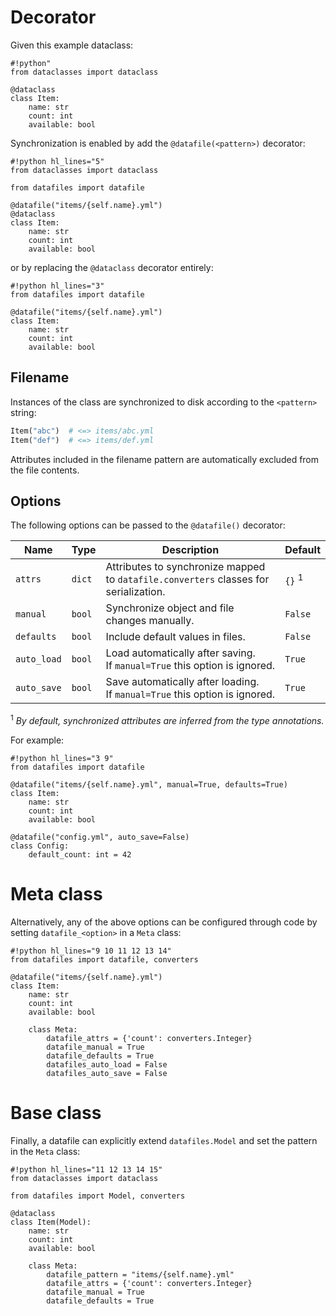 # Decorator

Given this example dataclass:

```
#!python"
from dataclasses import dataclass

@dataclass
class Item:
    name: str
    count: int
    available: bool
```

Synchronization is enabled by add the `@datafile(<pattern>)` decorator:

```
#!python hl_lines="5"
from dataclasses import dataclass

from datafiles import datafile

@datafile("items/{self.name}.yml")
@dataclass
class Item:
    name: str
    count: int
    available: bool
```

or by replacing the `@dataclass` decorator entirely:

```
#!python hl_lines="3"
from datafiles import datafile

@datafile("items/{self.name}.yml")
class Item:
    name: str
    count: int
    available: bool
```

## Filename

Instances of the class are synchronized to disk according to the `<pattern>` string:

```python
Item("abc")  # <=> items/abc.yml
Item("def")  # <=> items/def.yml
```

Attributes included in the filename pattern are automatically excluded from the file contents.

## Options

The following options can be passed to the `@datafile()` decorator:

| Name | Type | Description | Default
| --- | --- | --- | --- |
| `attrs` | `dict` | Attributes to synchronize mapped to `datafile.converters` classes for serialization. | `{}` <sup>1</sup> |
| `manual` | `bool` | Synchronize object and file changes manually. | `False` |
| `defaults` | `bool` | Include default values in files. | `False` | 
| `auto_load` | `bool` | Load automatically after saving.<br>If `manual=True` this option is ignored. | `True` |
| `auto_save` | `bool` | Save automatically after loading.<br>If `manual=True` this option is ignored. | `True` |

<sup>1</sup> _By default, synchronized attributes are inferred from the type annotations._

For example:

```
#!python hl_lines="3 9"
from datafiles import datafile

@datafile("items/{self.name}.yml", manual=True, defaults=True)
class Item:
    name: str
    count: int
    available: bool

@datafile("config.yml", auto_save=False)
class Config:
    default_count: int = 42
```

# Meta class

Alternatively, any of the above options can be configured through code by setting `datafile_<option>` in a `Meta` class:

```
#!python hl_lines="9 10 11 12 13 14"
from datafiles import datafile, converters

@datafile("items/{self.name}.yml")
class Item:
    name: str
    count: int
    available: bool

    class Meta:
        datafile_attrs = {'count': converters.Integer}
        datafile_manual = True
        datafile_defaults = True
        datafiles_auto_load = False
        datafiles_auto_save = False
```

# Base class

Finally, a datafile can explicitly extend `datafiles.Model` and set the pattern in the `Meta` class:

```
#!python hl_lines="11 12 13 14 15"
from dataclasses import dataclass

from datafiles import Model, converters

@dataclass
class Item(Model):
    name: str
    count: int
    available: bool

    class Meta:
        datafile_pattern = "items/{self.name}.yml"
        datafile_attrs = {'count': converters.Integer}
        datafile_manual = True
        datafile_defaults = True
```
